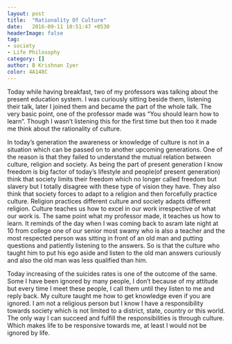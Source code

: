 ```yaml
---
layout: post
title:  "Rationality Of Culture"
date:   2016-09-11 10:51:47 +0530
headerImage: false
tag:
- society
- Life Philosophy
category: []
author: B Krishnan Iyer
color: 4A148C
---
```

Today while having breakfast, two of my professors was talking about the present education system. I was
curiously sitting beside them, listening their talk, later I joined them and became the part of the whole
talk. The very basic point, one of the professor made was “You should learn how to learn“. Though I wasn’t
listening this for the first time but then too it made me think about the rationality of culture.

In today’s generation the awareness or knowledge of culture is not in a situation which can be passed on to
another upcoming generations. One of the reason is that they failed to understand the mutual relation
between culture, religion and society. As being the part of present generation I know freedom is big factor
of today’s lifestyle and people(of  present generation) think that society limits their freedom which no
longer called freedom but slavery but I totally disagree with these type of vision they have. They also
think that society forces to adapt to a religion and then forcefully practice culture. Religion practices
different culture and society adapts different religion. Culture teaches us how to excel in our work
irrespective of what our work is. The same point what my professor made, it teaches us how to learn. It
reminds of the day when I was coming back to asram late night at 10 from college one of our senior most
swamy who is also a teacher and the most respected person was sitting in front of an old man and putting
questions and patiently listening to the answers. So is that the culture who taught him to put his ego aside
and listen to the old man answers curiously and also the old man was less qualified than him.

Today increasing of the suicides rates is one of the outcome of the same. Some I have been ignored by many
people, I don’t because of my attitude but every time I meet these people, I call them until they listen to
me and reply back. My culture taught me how to get knowledge even if you are ignored. I am not a religious
person but I know I have a responsibility towards society which is not limited to a district, state, country
or this world. The only way I can succeed and fulfill the responsibilities  is through culture. Which makes
life to be responsive towards me, at least I would not be ignored by life.
